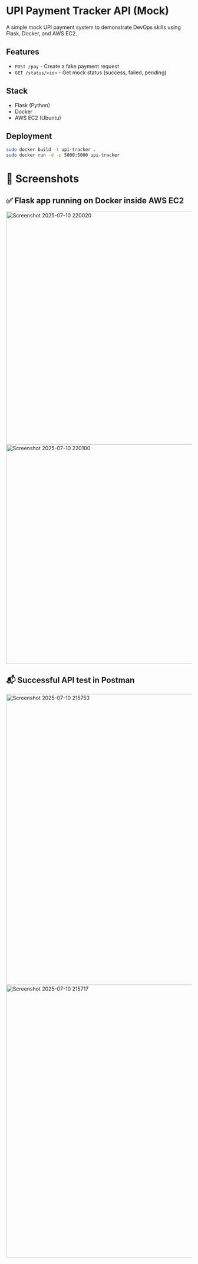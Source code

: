 # UPI Payment Tracker API (Mock)

A simple mock UPI payment system to demonstrate DevOps skills using Flask, Docker, and AWS EC2.

## Features

- `POST /pay` - Create a fake payment request
- `GET /status/<id>` - Get mock status (success, failed, pending)

## Stack

- Flask (Python)
- Docker
- AWS EC2 (Ubuntu)

## Deployment

```bash
sudo docker build -t upi-tracker .
sudo docker run -d -p 5000:5000 upi-tracker

```

# 📸 Screenshots

## ✅ Flask app running on Docker inside AWS EC2
<img width="1913" height="632" alt="Screenshot 2025-07-10 220020" src="https://github.com/user-attachments/assets/2271cc2b-af0c-496a-ae86-c5aee3a34c01" />

<img width="1660" height="596" alt="Screenshot 2025-07-10 220100" src="https://github.com/user-attachments/assets/47811c82-3757-41bd-9bd7-175e75b6c5dc" />




## 📬 Successful API test in Postman


<img width="1396" height="790" alt="Screenshot 2025-07-10 215753" src="https://github.com/user-attachments/assets/5d54a0fb-615e-429c-a5e9-6a77dc126408" />


<img width="1382" height="741" alt="Screenshot 2025-07-10 215717" src="https://github.com/user-attachments/assets/e6a2fc3a-5f93-4a83-81b0-9dffb831b7ef" />

